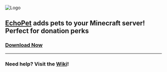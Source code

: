 ![Logo](https://raw.githubusercontent.com/Borlea/EchoPet/master/src/resources/EchoPet.png)
## [EchoPet](https://dev.bukkit.org/bukkit-plugins/echopet/) adds pets to your Minecraft server! Perfect for donation perks
### [Download Now](https://github.com/Borlea/EchoPet/releases)
----

### Need help? Visit the [Wiki](https://github.com/Borlea/EchoPet/wiki)!

